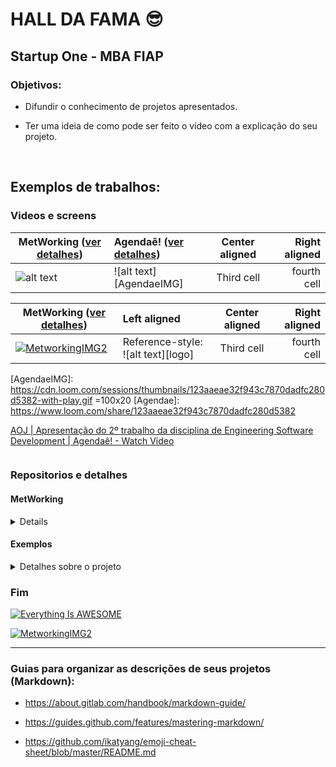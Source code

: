 # HALL DA FAMA :sunglasses: 

## Startup One - MBA FIAP

### Objetivos: 

- Difundir o conhecimento de projetos apresentados.

- Ter uma ideia de como pode ser feito o vídeo com a explicação do seu projeto.

<br>

## Exemplos de trabalhos:

### Videos e screens

| MetWorking ([ver detalhes](#MetWorking))     | Agendaê! ([ver detalhes](#Agendae))  | Center aligned  | Right aligned  |
|----------------------------------------------|:----------------------------------------|:---------------:|---------------:|
| ![alt text][MetWorkingIMG]                   | ![alt text][AgendaeIMG]      | Third cell      | fourth cell    |

| MetWorking ([ver detalhes](#MetWorking))     | Left aligned                        | Center aligned  | Right aligned  |
|----------------------------------------------|:------------------------------------|:---------------:|---------------:|
| [![MetworkingIMG2](https://img.youtube.com/vi/9qyUK8s4q6s/mqdefault.jpg)](https://www.youtube.com/watch?v=9qyUK8s4q6s "Metworking")                     | Reference-style: ![alt text][logo]  | Third cell      | fourth cell    |



[MetWorkingIMG]: https://img.youtube.com/vi/9qyUK8s4q6s/mqdefault.jpg
[MetWorking]: https://www.youtube.com/watch?v=9qyUK8s4q6s

[AgendaeIMG]: https://cdn.loom.com/sessions/thumbnails/123aaeae32f943c7870dadfc280d5382-with-play.gif =100x20
[Agendae]: https://www.loom.com/share/123aaeae32f943c7870dadfc280d5382

<a href="">
    <p>AOJ  | Apresentação do 2º trabalho da disciplina de Engineering Software Development | Agendaê! - Watch Video</p>
    <img style="max-width:300px;" src="">
  </a>
  
### Repositorios e detalhes

#### MetWorking
<details>
  <br> Videos e/ou telas:
    <br>- https://www.youtube.com/watch?v=9qyUK8s4q6s
    <br>- https://drive.google.com/file/d/1NwcoLJFQZO-J8AliEkvDOXfRna_tWdtO/view?usp=sharing
 <br> Repos:
    <br>- https://github.com/CaioRagazzi/MetworkingUserAPI
    <br>- https://github.com/erickfaraujo/MetWorkingMatchAPI
    <br>- https://github.com/martinsleandros/MetworkingGeoAPI
    <br>- https://github.com/jhun/MetworkingFrontend
</details>

#### Exemplos
<details>
  <summary markdown="span">Detalhes sobre o projeto </summary>

  This is the detailed text.

  We can still use markdown, but we need to take the additional step of using the `parse_block_html` option as described in the [Mix HTML + Markdown Markup section](#mix-html--markdown-markup).

  You can learn more about expected usage of this approach in the [GitLab UI docs](https://gitlab-org.gitlab.io/gitlab-ui/?path=/story/base-collapse--default) though the solution we use above is specific to usage in markdown.

| Default aligned | Left aligned | Center aligned  | Right aligned  |
|-----------------|:-------------|:---------------:|---------------:|
| First body part | Second cell  | Third cell      | fourth cell    |
| Second line     | foo          | **strong**      | baz            |
| Third line      | quux         | baz             | bar            |
|-----------------+--------------+-----------------+----------------|
| Second body     | x            | x               | x              |
| 2nd line        |              |                 |                |
|-----------------+--------------+-----------------+----------------|
| Third body      |              |                 | Foo            |

</details>


### Fim

[![Everything Is AWESOME](https://img.youtube.com/vi/StTqXEQ2l-Y/0.jpg)](https://www.youtube.com/watch?v=StTqXEQ2l-Y "Everything Is AWESOME")

[![MetworkingIMG2](https://img.youtube.com/vi/9qyUK8s4q6s/mqdefault.jpg)](https://www.youtube.com/watch?v=9qyUK8s4q6s "Metworking")  

----

### Guias para organizar as descrições de seus projetos (Markdown):

- https://about.gitlab.com/handbook/markdown-guide/

- https://guides.github.com/features/mastering-markdown/

- https://github.com/ikatyang/emoji-cheat-sheet/blob/master/README.md
